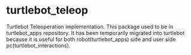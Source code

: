 turtlebot_teleop
================

Turtlebot Teleoperation implementation.
This package used to be in turtlebot_apps repository. It has been temporarily migrated into turtlebot
because it is useful for both robot(turtlebot_apps) side and user side pc(turtlebot_interactions).
